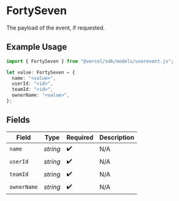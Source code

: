 # FortySeven

The payload of the event, if requested.

## Example Usage

```typescript
import { FortySeven } from "@vercel/sdk/models/userevent.js";

let value: FortySeven = {
  name: "<value>",
  userId: "<id>",
  teamId: "<id>",
  ownerName: "<value>",
};
```

## Fields

| Field              | Type               | Required           | Description        |
| ------------------ | ------------------ | ------------------ | ------------------ |
| `name`             | *string*           | :heavy_check_mark: | N/A                |
| `userId`           | *string*           | :heavy_check_mark: | N/A                |
| `teamId`           | *string*           | :heavy_check_mark: | N/A                |
| `ownerName`        | *string*           | :heavy_check_mark: | N/A                |